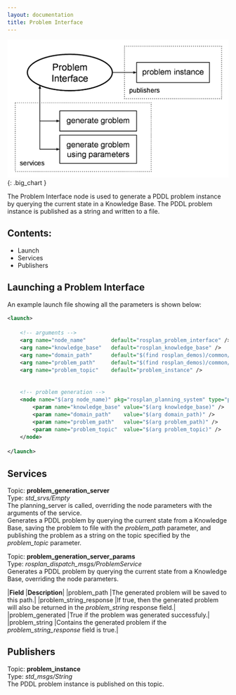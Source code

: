 ```yaml
---
layout: documentation
title: Problem Interface
---
```


![PI](../images/rosplan_problem_interface.png){: .big_chart }

The Problem Interface node is used to generate a PDDL problem instance by querying the current state in a Knowledge Base. The PDDL problem instance is published as a string and written to a file.</p>

## Contents:

- Launch
- Services
- Publishers

## Launching a Problem Interface

An example launch file showing all the parameters is shown below:

```xml
<launch>

	<!-- arguments -->
	<arg name="node_name" 	     default="rosplan_problem_interface" />
	<arg name="knowledge_base"   default="rosplan_knowledge_base" />
	<arg name="domain_path"      default="$(find rosplan_demos)/common/domain_turtlebot_demo.pddl" />
	<arg name="problem_path"     default="$(find rosplan_demos)/common/problem.pddl" />
	<arg name="problem_topic"    default="problem_instance" />


	<!-- problem generation -->
	<node name="$(arg node_name)" pkg="rosplan_planning_system" type="problemInterface" respawn="false" output="screen">
		<param name="knowledge_base" value="$(arg knowledge_base)" />
		<param name="domain_path"    value="$(arg domain_path)" />
		<param name="problem_path"   value="$(arg problem_path)" />
		<param name="problem_topic"  value="$(arg problem_topic)" />
	</node>

</launch>
```

## Services

Topic: **problem_generation_server**  
Type: *std_srvs/Empty*  
The planning_server is called, overriding the node parameters with the arguments of the service.  
Generates a PDDL problem by querying the current state from a Knowledge Base, saving the problem to file with the *problem_path* parameter, and publishing the problem as a string on the topic specified by the *problem_topic* parameter.



Topic: **problem_generation_server_params**  
Type: *rosplan_dispatch_msgs/ProblemService*  
Generates a PDDL problem by querying the current state from a Knowledge Base, overriding the node parameters.

|**Field**               |**Description**|
|problem_path            |The generated problem will be saved to this path.|
|problem_string_response |If true, then the generated problem will also be returned in the *problem_string* response field.|
|problem_generated       |True if the problem was generated successfuly.|
|problem_string          |Contains the generated problem if the *problem_string_response* field is true.|


## Publishers

Topic: **problem_instance**  
Type: *std_msgs/String*  
The PDDL problem instance is published on this topic.

